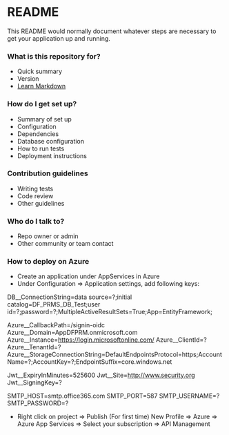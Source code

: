 # README #

This README would normally document whatever steps are necessary to get your application up and running.

### What is this repository for? ###

* Quick summary
* Version
* [Learn Markdown](https://bitbucket.org/tutorials/markdowndemo)

### How do I get set up? ###

* Summary of set up
* Configuration
* Dependencies
* Database configuration
* How to run tests
* Deployment instructions

### Contribution guidelines ###

* Writing tests
* Code review
* Other guidelines

### Who do I talk to? ###

* Repo owner or admin
* Other community or team contact


### How to deploy on Azure ###

* Create an application under AppServices in Azure
* Under Configuration => Application settings, add following keys:
  
DB__ConnectionString=data source=?;initial catalog=DF_PRMS_DB_Test;user id=?;password=?;MultipleActiveResultSets=True;App=EntityFramework;

Azure__CallbackPath=/signin-oidc
Azure__Domain=AppDFPRM.onmicrosoft.com
Azure__Instance=https://login.microsoftonline.com/
Azure__ClientId=?
Azure__TenantId=?
Azure__StorageConnectionString=DefaultEndpointsProtocol=https;AccountName=?;AccountKey=?;EndpointSuffix=core.windows.net

Jwt__ExpiryInMinutes=525600
Jwt__Site=http://www.security.org
Jwt__SigningKey=?

SMTP_HOST=smtp.office365.com
SMTP_PORT=587
SMTP_USERNAME=?
SMTP_PASSWORD=?

* Right click on project => Publish
  (For first time)
  New Profile => Azure => Azure App Services => Select your subscription => API Management

